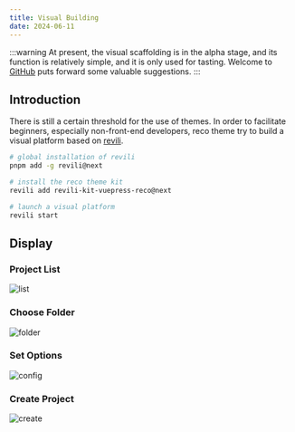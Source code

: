 ```yaml
---
title: Visual Building
date: 2024-06-11
---
```


:::warning
At present, the visual scaffolding is in the alpha stage, and its function is relatively simple, and it is only used for tasting. Welcome to [GitHub](https://github.com/vuepress-reco/revili-kit-vuepress-reco/issues) puts forward some valuable suggestions.
:::

## Introduction

There is still a certain threshold for the use of themes. In order to facilitate beginners, especially non-front-end developers, reco theme try to build a visual platform based on [revili](https://revili.recoluan.com/).

```bash
# global installation of revili
pnpm add -g revili@next

# install the reco theme kit
revili add revili-kit-vuepress-reco@next

# launch a visual platform
revili start
```

## Display

### Project List

![list](https://github.com/user-attachments/assets/9c1f8e2b-ec23-4757-b6f6-5a09ce14d7c9)

### Choose Folder

![folder](https://github.com/user-attachments/assets/39b7e16d-209f-45eb-8f35-ae16b57871b2)

### Set Options

![config](https://github.com/user-attachments/assets/9e448137-e223-4d67-b1e8-0a8b3baf334c)

### Create Project

![create](https://github.com/user-attachments/assets/bf38248e-1291-4dcb-956d-ff04a13bae35)
